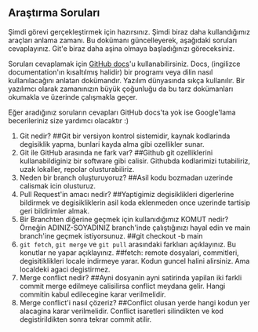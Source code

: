 ## Araştırma Soruları

Şimdi görevi gerçekleştirmek için hazırsınız. Şimdi biraz daha kullandığımız araçları anlama zamanı. Bu dokümanı güncelleyerek, aşağıdaki soruları cevaplayınız. Git'e biraz daha aşina olmaya başladığınızı göreceksiniz. 

Soruları cevaplamak için [GitHub docs](https://docs.github.com/en)'u kullanabilirsiniz. Docs, (ingilizce documentation'ın kısaltılmış halidir) bir programı veya dilin nasıl kullanılacağını anlatan dokümandır. Yazılım dünyasında sıkça kullanılır. Bir yazılımcı olarak zamanınızın büyük çoğunluğu da bu tarz dokümanları okumakla ve üzerinde çalışmakla geçer.

Eğer aradığınız soruların cevapları GitHub docs'ta yok ise Google'lama becerileriniz size yardımcı olacaktır :)

1. Git nedir? 
##Git bir versiyon kontrol sistemidir, kaynak kodlarinda degisiklik yapma, bunlari kayda alma gibi ozellikler sunar.
2. Git ile GitHub arasında ne fark var?
##Github git ozelliklerini kullanabildiginiz bir software gibi calisir. Githubda kodlarimizi tutabiliriz, uzak lokaller, repolar olusturabiliriz.
3. Neden bir branch oluşturuyoruz? 
##Asil kodu bozmadan uzerinde calismak icin olusturuz.
4. Pull Request'in amacı nedir?
##Yaptigimiz degisiklikleri digerlerine bildirmek ve degisikliklerin asil koda eklenmeden once uzerinde tartisip geri bildirimler almak.
5. Bir Branchten diğerine geçmek için kullanıdığımız KOMUT nedir? Örneğin ADINIZ-SOYADINIZ branch'inde çalıştığınızı hayal edin ve main branch'ine geçmek istiyorsunuz.
##git checkout -b main
6. `git fetch`, `git merge` ve `git pull` arasındaki farklıarı açıklayınız. Bu konutlar ne yapar açıklayınız.
##fetch: remote dosyalari, commitleri, degisitiklikleri locale indirmeye yarar. Kodun guncel halini alirsiniz. Ama localdeki agaci degistirmez.
7. Merge conflict nedir?
##Ayni dosyanin ayni satirinda yapilan iki farkli commit merge edilmeye calisilirsa conflict meydana gelir. Hangi commitin kabul edilecegine karar verilmelidir.
8. Merge conflict'i nasıl çözeriz?
##Conflict olusan yerde hangi kodun yer alacagina karar verilmelidir. Conflict isaretleri silindikten ve kod degistirildikten sonra tekrar commit atilir.